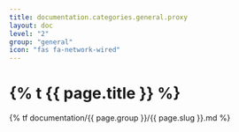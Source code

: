```yaml
---
title: documentation.categories.general.proxy
layout: doc
level: "2"
group: "general"
icon: "fas fa-network-wired"
---
```


# {% t {{ page.title }} %}

{% tf documentation/{{ page.group }}/{{ page.slug }}.md %}
